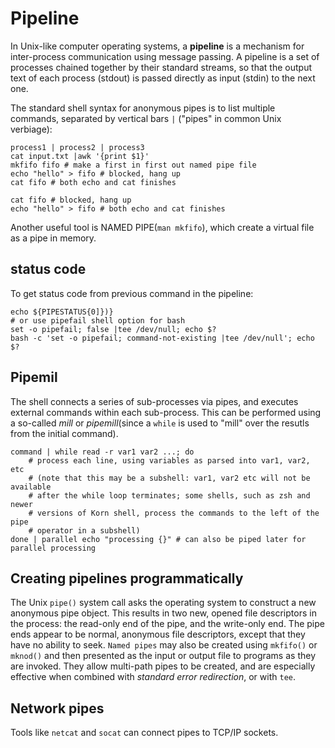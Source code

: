 # Pipeline
In Unix-like computer operating systems, a **pipeline** is a mechanism for inter-process communication using message passing.
A pipeline is a set of processes chained together by their standard streams, so that the output text of each process (stdout) is passed directly as input (stdin) to the next one. 

The standard shell syntax for anonymous pipes is to list multiple commands, separated by vertical bars `|` ("pipes" in common Unix verbiage):

    process1 | process2 | process3
    cat input.txt |awk '{print $1}'
    mkfifo fifo # make a first in first out named pipe file
    echo "hello" > fifo # blocked, hang up
    cat fifo # both echo and cat finishes

    cat fifo # blocked, hang up
    echo "hello" > fifo # both echo and cat finishes

Another useful tool is NAMED PIPE(`man mkfifo`), which create a virtual file as a pipe in memory.

## status code
To get status code from previous command in the pipeline:

    echo ${PIPESTATUS{0]})}
    # or use pipefail shell option for bash
    set -o pipefail; false |tee /dev/null; echo $?
    bash -c 'set -o pipefail; command-not-existing |tee /dev/null'; echo $?

## Pipemil
The shell connects a series of sub-processes via pipes, and executes external commands within each sub-process.
This can be performed using a so-called *mill* or *pipemill*(since a `while` is used to "mill" over the resutls from the initial command).

	command | while read -r var1 var2 ...; do
	    # process each line, using variables as parsed into var1, var2, etc
	    # (note that this may be a subshell: var1, var2 etc will not be available
	    # after the while loop terminates; some shells, such as zsh and newer
	    # versions of Korn shell, process the commands to the left of the pipe
	    # operator in a subshell)
	done | parallel echo "processing {}" # can also be piped later for parallel processing

## Creating pipelines programmatically
The Unix `pipe()` system call asks the operating system to construct a new anonymous pipe object. This results in two new, opened file descriptors in the process: the read-only end of the pipe, and the write-only end. The pipe ends appear to be normal, anonymous file descriptors, except that they have no ability to seek.
`Named pipes` may also be created using `mkfifo()` or `mknod()` and then presented as the input or output file to programs as they are invoked. They allow multi-path pipes to be created, and are especially effective when combined with *standard error redirection*, or with `tee`.

## Network pipes
Tools like `netcat` and `socat` can connect pipes to TCP/IP sockets.
